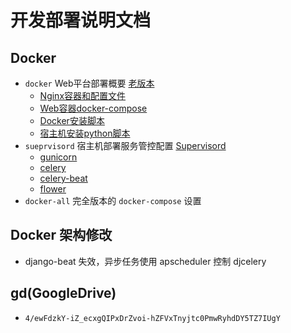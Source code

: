# 开发部署说明文档



## Docker 
- `docker` Web平台部署概要 [老版本](./docker)
  - [Nginx容器和配置文件](./docker/nginx-container)
  - [Web容器docker-compose](./docker/docker-compose.yml)
  - [Docker安装脚本](./docker/install_docker.sh)
  - [宿主机安装python脚本](./docker/install_python36.sh)
- `sueprvisord` 宿主机部署服务管控配置 [Supervisord](./supervisord)
  - [gunicorn](./supervisord/supervisord.d/gunicorn.ini)
  - [celery](./supervisord/supervisord.d/celery.ini)
  - [celery-beat](./supervisord/supervisord.d/beat.ini)
  - [flower](./supervisord/supervisord.d/flower.ini)
- `docker-all` 完全版本的 `docker-compose` 设置

## Docker 架构修改
- django-beat 失效，异步任务使用 apscheduler 控制 djcelery 

## gd(GoogleDrive)
- `4/ewFdzkY-iZ_ecxgQIPxDrZvoi-hZFVxTnyjtc0PmwRyhdDY5TZ7IUgY`

## 